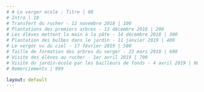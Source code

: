 ```yaml
---
# # Le verger école : Titre | 00
# Intro | 10
# Transfert du rucher - 12 novembre 2018 | 100
# Plantations des premiers arbres - 13 décembre 2018 | 200
# Les élèves mettent la main à la pâte - 14 décembre 2018 | 300
# Plantation des bulbes dans le jardin - 11 janvier 2019 | 400
# Le verger vu du ciel - 17 février 2019 | 500
# Taille de formation des arbres du verger - 23 mars 2019 | 600
# Visite des élèves au rucher - 1er avril 2019 | 700
# Visite du jardin-école par les bailleurs de fonds - 4 avril 2019 | 800
# Remerciements | 999

layout: default
---
```

